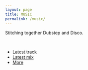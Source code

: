 ```yaml
---
layout: page
title: MUSIC
permalink: /music/
---
```


Stitching together Dubstep and Disco. 

<br>

* [Latest track](https://soundcloud.com/0_k/pineapple-privilege/) 
* [Latest mix](https://soundcloud.com/0_k/the-overview-effect-podcast/)
* [More](https://soundcloud.com/0_k/) 

